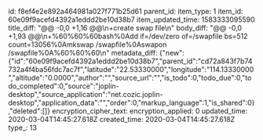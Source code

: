 id: f8ef4e2e892a464981a027f771b25d61
parent_id: 
item_type: 1
item_id: 60e09f9acefd4392a1eddd2be10d38b7
item_updated_time: 1583333095590
title_diff: "@@ -0,0 +1,16 @@\n+create swap file\n"
body_diff: "@@ -0,0 +1,93 @@\n+%60%60%60bash%0Add if=/dev/zero of=/swapfile bs=512 count=13056%0Amkswap /swapfile%0Aswapon /swapfile%0A%60%60%60\n"
metadata_diff: {"new":{"id":"60e09f9acefd4392a1eddd2be10d38b7","parent_id":"cd72a843f7b74732a4f4ba56fdc7ac7f","latitude":"22.53330000","longitude":"114.13330000","altitude":"0.0000","author":"","source_url":"","is_todo":0,"todo_due":0,"todo_completed":0,"source":"joplin-desktop","source_application":"net.cozic.joplin-desktop","application_data":"","order":0,"markup_language":1,"is_shared":0},"deleted":[]}
encryption_cipher_text: 
encryption_applied: 0
updated_time: 2020-03-04T14:45:27.618Z
created_time: 2020-03-04T14:45:27.618Z
type_: 13